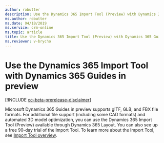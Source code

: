 ```yaml
---
author: robutter
description: Use the Dynamics 365 Import Tool (Preview) with Dynamics 365 Guides in preview
ms.author: robutter
ms.date: 04/18/2019
ms.service: crm-online
ms.topic: article
title: Use the Dynamics 365 Import Tool (Preview) with Dynamics 365 Guides in preview
ms.reviewer: v-brycho
---
```


# Use the Dynamics 365 Import Tool with Dynamics 365 Guides in preview

[!INCLUDE [cc-beta-prerelease-disclaimer](../includes/cc-beta-prerelease-disclaimer.md)]
 
Microsoft Dynamics 365 Guides in preview supports glTF, GLB, and FBX file formats. For additional file support (including some CAD formats) and automated 3D model optimization, you can use the Dynamics 365 Import Tool (Preview) available through Dynamics 365 Layout. You can also see up a free 90-day trial of the Import Tool. To learn more about the Import Tool, see [Import Tool overview](https://docs.microsoft.com/en-us/dynamics365/mixed-reality/import-tool).

